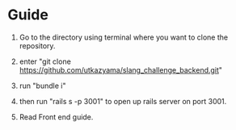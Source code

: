 # Guide

1. Go to the directory using terminal where you want to clone the repository.

2. enter "git clone https://github.com/utkazyama/slang_challenge_backend.git"

3. run "bundle i"

4. then run "rails s -p 3001" to open up rails server on port 3001.

5. Read Front end guide.
